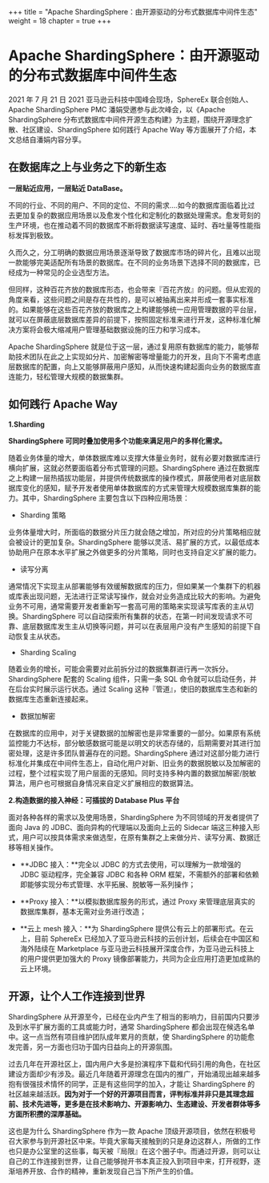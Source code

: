 +++
title = "Apache ShardingSphere：由开源驱动的分布式数据库中间件生态"
weight = 18
chapter = true
+++

# Apache ShardingSphere：由开源驱动的分布式数据库中间件生态

2021 年 7 月 21 日 2021 亚马逊云科技中国峰会现场，SphereEx 联合创始人、Apache ShardingSphere PMC 潘娟受邀参与此次峰会，以《Apache ShardingSphere 分布式数据库中间件开源生态构建》为主题，围绕开源理念扩散、社区建设、ShardingSphere 如何践行 Apache Way 等方面展开了介绍，本文总结自潘娟内容分享。

## 在数据库之上与业务之下的新生态
**一层贴近应用，一层贴近 DataBase。**

不同的行业、不同的用户、不同的定位、不同的需求....如今的数据库面临着比过去更加复杂的数据应用场景以及愈发个性化和定制化的数据处理需求。愈发苛刻的生产环境，也在推动着不同的数据库不断将数据读写速度、延时、吞吐量等性能指标发挥到极致。

久而久之，分工明确的数据应用场景逐渐导致了数据库市场的碎片化，且难以出现一款能够完美适配所有场景的数据库。在不同的业务场景下选择不同的数据库，已经成为一种常见的企业选型方法。

但同样，这种百花齐放的数据库形态，也会带来『百花齐放』的问题。但从宏观的角度来看，这些问题之间是存在共性的，是可以被抽离出来并形成一套事实标准的。如果能够在这些百花齐放的数据库之上构建能够统一应用管理数据的平台层，就可以在屏蔽底层数据库差异的前提下，按照固定标准来进行开发，这种标准化解决方案将会极大缩减用户管理基础数据设施的压力和学习成本。

Apache ShardingSphere 就是位于这一层，通过复用原有数据库的能力，能够帮助技术团队在此之上实现如分片、加密解密等增量能力的开发，且向下不需考虑底层数据库的配置，向上又能够屏蔽用户感知，从而快速构建起面向业务的数据库直连能力，轻松管理大规模的数据集群。

## 如何践行 Apache Way
**1.Sharding**

**ShardingSphere 可同时叠加使用多个功能来满足用户的多样化需求。**

随着业务体量的增大，单体数据库难以支撑大体量业务时，就有必要对数据库进行横向扩展，这就必然要面临着分布式管理的问题。ShardingSphere 通过在数据库之上构建一层热插拔功能层，并提供传统数据库的操作模式，屏蔽使用者对底层数据库变化的感知，赋予开发者使用单体数据库的方式来管理大规模数据库集群的能力。其中，ShardingSphere 主要包含以下四种应用场景：

* Sharding 策略

业务体量增大时，所面临的数据分片压力就会随之增加，所对应的分片策略相应就会被设计的更加复杂。ShardingSphere 能够以灵活、易扩展的方式，以最低成本协助用户在原本水平扩展之外做更多的分片策略，同时也支持自定义扩展的能力。

* 读写分离

通常情况下实现主从部署能够有效缓解数据库的压力，但如果某一个集群下的机器或库表出现问题，无法进行正常读写操作，就会对业务造成比较大的影响。为避免业务不可用，通常需要开发者重新写一套高可用的策略来实现读写库表的主从切换。ShardingSphere 可以自动探索所有集群的状态，在第一时间发现请求不可靠、底层数据库发生主从切换等问题，并可以在表层用户没有产生感知的前提下自动恢复主从状态。

* Sharding Scaling

随着业务的增长，可能会需要对此前拆分过的数据集群进行再一次拆分。ShardingSphere 配套的 Scaling 组件，只需一条 SQL 命令就可以启动任务，并在后台实时展示运行状态。通过 Scaling 这种『管道』，使旧的数据库生态和新的数据库生态重新连接起来。

* 数据加解密

在数据库的应用中，对于关键数据的加解密也是非常重要的一部分。如果原有系统监控能力不达标，部分敏感数据可能是以明文的状态存储的，后期需要对其进行加密处理，这是许多团队普遍存在的问题。ShardingSphere 通过对这部分能力进行标准化并集成在中间件生态上，自动化用户对新、旧业务的数据脱敏以及加解密的过程，整个过程实现了用户层面的无感知。同时支持多种内置的数据加解密/脱敏算法，用户也可根据自身情况来自定义扩展相应的数据算法。

**2.构造数据的接入神经：可插拔的 Database Plus 平台**

面对各种各样的需求以及使用场景，ShardingSphere 为不同领域的开发者提供了面向 Java 的 JDBC、面向异构的代理端以及面向上云的 Sidecar 端这三种接入形式，用户可以按具体需求来做选型，在原有集群之上来做分片、读写分离、数据迁移等相关操作。

* **JDBC 接入：**完全以 JDBC 的方式去使用，可以理解为一款增强的 JDBC 驱动程序，完全兼容 JDBC 和各种 ORM 框架，不需额外的部署和依赖即能够实现分布式管理、水平拓展、脱敏等一系列操作；

* **Proxy 接入：**以模拟数据库服务的形式，通过 Proxy 来管理底层真实的数据库集群，基本无需对业务进行改造；

* **云上 mesh 接入：**为 ShardingSphere 提供公有云上的部署形式。在云上，目前 SphereEx 已经加入了亚马逊云科技的云创计划，后续会在中国区和海外陆续在 Marketplace 与亚马逊云科技展开深度合作，为亚马逊云科技上的用户提供更加强大的 Proxy 镜像部署能力，共同为企业应用打造更加成熟的云上环境。



## 开源，让个人工作连接到世界
ShardingSphere 从开源至今，已经在业内产生了相当的影响力，目前国内只要涉及到水平扩展方面的工具或能力时，通常 ShardingSphere 都会出现在候选名单中。这一点当然有项目维护团队成年累月的贡献，使 ShardingSphere 的功能愈发完善，另一方面也归功于国内日益向上的开源氛围。

过去几年在开源社区上，国内用户大多是扮演程序下载和代码引用的角色，在社区建设方面却少有涉及。最近几年随着开源理念在国内的推广，开始涌现出越来越多抱有很强技术情怀的同学，正是有这些同学的加入，才能让 ShardingSphere 的社区越来越活跃。**因为对于一个好的开源项目而言，评判标准并非只是其理念超前、技术先进等，更多是在技术影响力、开源影响力、生态建设、开发者群体等多方面所积攒的深厚基础。**

这也是为什么 ShardingSphere 作为一款 Apache 顶级开源项目，依然在积极号召大家参与到开源社区中来。毕竟大家每天接触到的只是身边这群人，所做的工作也只是办公室里的这些事，每天被『局限』在这个圈子中。而通过开源，则可以让自己的工作连接到世界，让自己能够抛开书本真正投入到项目中来，打开视野，逐渐培养开放、合作的精神，重新发现自己当下所产生的价值。
